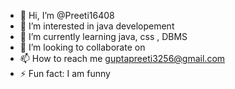 - 👋 Hi, I’m @Preeti16408
- 👀 I’m interested in java developement
- 🌱 I’m currently learning java, css , DBMS
- 💞️ I’m looking to collaborate on 
- 📫 How to reach me guptapreeti3256@gmail.com
- ⚡ Fun fact: I am funny

<!---
Preeti16408/Preeti16408 is a ✨ special ✨ repository because its `README.md` (this file) appears on your GitHub profile.
You can click the Preview link to take a look at your changes.
--->

